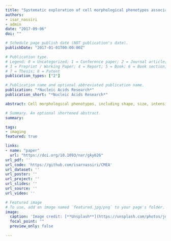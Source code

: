 ```yaml
---
title: "Systematic exploration of cell morphological phenotypes associated with a transcriptomic query"
authors:
- isar_nassiri
- admin
date: "2017-09-06"
doi: ""

# Schedule page publish date (NOT publication's date).
publishDate: "2017-01-01T00:00:00Z"

# Publication type.
# Legend: 0 = Uncategorized; 1 = Conference paper; 2 = Journal article;
# 3 = Preprint / Working Paper; 4 = Report; 5 = Book; 6 = Book section;
# 7 = Thesis; 8 = Patent
publication_types: ["2"]

# Publication name and optional abbreviated publication name.
publication: "*Nucleic Acids Research*"
publication_short: "*Nucleic Acids Research*"

abstract: Cell morphological phenotypes, including shape, size, intensity, and texture of cellular compartments have been shown to change in response to perturbation with small molecule compounds. Image-based cell profiling or cell morphological profiling has been used to associate changes of cell morphological features with alterations in cellular function and to infer molecular mechanisms of action. Recently, the Library of Integrated Network-based Cellular Signatures (LINCS) Project has measured gene expression and performed image-based cell profiling on cell lines treated with 9515 unique compounds. These data provide an opportunity to study the interdependence between transcription and cell morphology. Previous methods to investigate cell phenotypes have focused on targeting candidate genes as components of known pathways, RNAi morphological profiling, and cataloging morphological defects; however, these methods do not provide an explicit model to link transcriptomic changes with corresponding alterations in morphology. To address this, we propose a cell morphology enrichment analysis to assess the association between transcriptomic alterations and changes in cell morphology. Additionally, for a new transcriptomic query, our approach can be used to predict associated changes in cellular morphology. We demonstrate the utility of our method by applying it to cell morphological changes in a human bone osteosarcoma cell line.

# Summary. An optional shortened abstract.
summary: 

tags:
- imaging
featured: true

links:
- name: "paper"
  url: "https://doi.org/10.1093/nar/gky626"
url_pdf: ''
url_code: 'https://github.com/isarnassiri/CMEA'
url_dataset: ''
url_poster: ''
url_project: ''
url_slides: ''
url_source: ''
url_video: ''

# Featured image
# To use, add an image named `featured.jpg/png` to your page's folder. 
image:
  caption: 'Image credit: [**Unsplash**](https://unsplash.com/photos/jdD8gXaTZsc)'
  focal_point: ""
  preview_only: false

---
```



